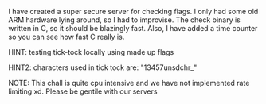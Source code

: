 I have created a super secure server for checking flags. I only had some old ARM hardware lying around, so I had to improvise. The check binary is written in C, so it should be blazingly fast. Also, I have added a time counter so you can see how fast C really is.

HINT: testing tick-tock locally using made up flags

HINT2: characters used in tick tock are: "13457unsdchr_"

NOTE: This chall is quite cpu intensive and we have not implemented rate limiting xd. Please be gentile with our servers
